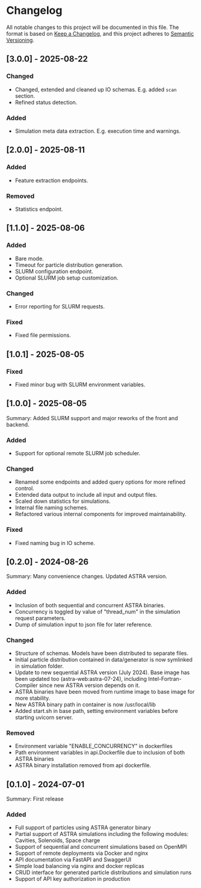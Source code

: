 # Changelog

All notable changes to this project will be documented in this file.
The format is based on [Keep a Changelog](https://keepachangelog.com/en/1.1.0/),
and this project adheres to [Semantic Versioning](https://semver.org/spec/v2.0.0.html).


## [3.0.0] - 2025-08-22

### Changed
- Changed, extended and cleaned up IO schemas. E.g. added `scan` section.
- Refined status detection.


### Added
- Simulation meta data extraction. E.g. execution time and warnings.

## [2.0.0] - 2025-08-11

### Added
- Feature extraction endpoints.

### Removed
- Statistics endpoint.

## [1.1.0] - 2025-08-06

### Added
- Bare mode.
- Timeout for particle distribution generation.
- SLURM configuration endpoint.
- Optional SLURM job setup customization.

### Changed
- Error reporting for SLURM requests.

### Fixed
- Fixed file permissions.

## [1.0.1] - 2025-08-05

### Fixed
- Fixed minor bug with SLURM environment variables.

## [1.0.0] - 2025-08-05

Summary: Added SLURM support and major reworks of the front and backend.

### Added
- Support for optional remote SLURM job scheduler.

### Changed
- Renamed some endpoints and added query options for more refined control.
- Extended data output to include all input and output files.
- Scaled down statistics for simulations.
- Internal file naming schemes.
- Refactored various internal components for improved maintainability.

### Fixed
- Fixed naming bug in IO scheme.

## [0.2.0] - 2024-08-26

Summary: Many convenience changes. Updated ASTRA version.

### Added

- Inclusion of both sequential and concurrent ASTRA binaries.
- Concurrency is toggled by value of "thread_num" in the simulation request parameters.
- Dump of simulation input to json file for later reference.

### Changed

- Structure of schemas. Models have been distributed to separate files.
- Initial particle distribution contained in data/generator is now symlinked in simulation folder.
- Update to new sequential ASTRA version (July 2024). Base image has been updated too (astra-web:astra-07-24), including
  Intel-Fortran-Compiler since new ASTRA version depends on it. 
- ASTRA binaries have been moved from runtime image to base image for more stability.
- New ASTRA binary path in container is now /usr/local/lib
- Added start.sh in base path, setting environment variables before starting uvicorn server.

### Removed

- Environment variable "ENABLE_CONCURRENCY" in dockerfiles
- Path environment variables in api.Dockerfile due to inclusion of both ASTRA binaries
- ASTRA binary installation removed from api dockerfile.

## [0.1.0] - 2024-07-01

Summary: First release

### Added

- Full support of particles using ASTRA generator binary
- Partial support of ASTRA simulations including the following modules: Cavities, Solenoids, Space charge
- Support of sequential and concurrent simulations based on OpenMPI
- Support of remote deployments via Docker and nginx
- API documentation via FastAPI and SwaggerUI
- Simple load balancing via nginx and docker replicas
- CRUD interface for generated particle distributions and simulation runs
- Support of API key authorization in production